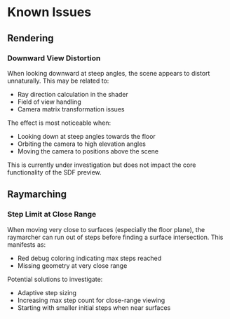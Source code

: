 # Known Issues

## Rendering

### Downward View Distortion
When looking downward at steep angles, the scene appears to distort unnaturally. This may be related to:
- Ray direction calculation in the shader
- Field of view handling
- Camera matrix transformation issues

The effect is most noticeable when:
- Looking down at steep angles towards the floor
- Orbiting the camera to high elevation angles
- Moving the camera to positions above the scene

This is currently under investigation but does not impact the core functionality of the SDF preview.

## Raymarching

### Step Limit at Close Range
When moving very close to surfaces (especially the floor plane), the raymarcher can run out of steps before finding a surface intersection. This manifests as:
- Red debug coloring indicating max steps reached
- Missing geometry at very close range

Potential solutions to investigate:
- Adaptive step sizing
- Increasing max step count for close-range viewing
- Starting with smaller initial steps when near surfaces
